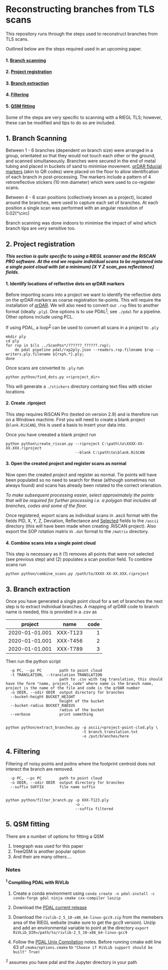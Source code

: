 <div class="cell markdown">

# Reconstructing branches from TLS scans

This repository runs through the steps used to reconstruct branches from
TLS scans.

Outlined below are the steps required used in an upcoming paper.

#### 1\. [Branch scanning](#branch-scanning)

#### 2\. [Project registration](#project-registration)

#### 3\. [Branch extraction](#branch-extraction)

#### 4\. [Filtering](#filtering)

#### 5\. [QSM fitting](#qsm-fitting)

Some of the steps are very specific to scanning with a RIEGL TLS;
however, these can be modified and tips to do so are included.

</div>

<div class="cell markdown">

<a id='branch-scanning'></a>

## 1\. Branch Scanning

Between 1 - 6 branches (dependent on branch size) were arranged in a
group, orientated so that they would not touch each other or the ground,
and scanned simultaneously. Branches were secured in the end of metal
tubing and placed in buckets of sand to minimise movement. [qrDAR
fiducial markers](https://github.com/philwilkes/qrdar) (akin to QR
codes) were placed on the floor to allow identification of each branch
in post-processing. The markers include a pattern of 4 retroreflective
stickers (10 mm diameter) which were used to co-register scans.

Between 4 - 6 scan positions (collectively known as a project), located
around the branches, were used to capture each set of branches. At each
position a single scan was performed with an angular resolution of
0.02\(^\circ\)

Branch scanning was done indoors to minimise the impact of wind which
branch tips are *very* sensitive too.

</div>

<div class="cell markdown">

<a id='project-registration'></a>

## 2\. Project registration

<b><i>This section is quite specific to using a RIEGL scanner and the
RiSCAN PRO software. At the end we require individual scans to be
registered into a single point cloud with (at a minimum) \[X Y Z
scan\_pos reflectance\] fields.</b></i>

#### 1\. Identify locations of reflective dots on qrDAR markers

Before importing scans into a project we want to identify the reflective
dots on the qrDAR markers as coarse registration tie-points. This will
require the installation of
[qrDAR](https://github.com/philwilkes/qrdar). We will also need to
convert our `.rxp` files to another format (ideally `.ply`). One options
is to use PDAL<sup>[1](#notes)</sup>, see `./pdal` for a pipeline. Other
options include using PCL.

If using PDAL, a loop<sup>[2](#notes)</sup> can be used to convert all
scans in a project to `.ply`

    mkdir ply
    cd ply
    for rxp in $(ls ../ScanPos*/??????_??????.rxp); 
        do pdal pipeline pdal/rxp2ply.json --readers.rxp.filename $rxp --writers.ply.filename ${rxp%.*}.ply; 
    done

Once scans are converted to `.ply` run

    python python/find_dots.py <riproject_dir>

This will generate a `./stickers` directory containg text files with
sticker locations

#### 2\. Create .riproject

This step requires RiSCAN Pro (tested on version 2.9) and is therefore
run on a Windows machine. First you will need to create a blank project
(`blank.RiSCAN`), this is used a basis to insert your data into.

Once you have creeated a blank project run

    python python\create_riscan.py --riproject C:\path\to\XXXX-XX-XX.XXX.riproject 
                                   --blank C:\path\to\blank.RiSCAN

#### 3\. Open the created project and register scans as normal

Now open the created project and register as normal. Tie points will
have been populated so no need to search for these (although sometimes
not always found) and scans has already been rotated to the correct
orienation.

<i>To make subsequent processing easier, select approximately the points
that will be required for further processing i.e. a polygon that
includes all branches, codes and some of the floor.</i>

Once registered, export scans as individual scans in .ascii format with
the fields PID, X, Y, Z, Deviation, Reflectance and <u>Selected</u>
fields to the `/ascii` directory (this will have been made when creating
.RiSCAN project). Also export the SOP rotation matrix in `.dat` format
to the `/matrix` directory.

#### 4\. Combine scans into a single point cloud

This step is necessary as it (1) removes all points that were not
selected (see previous step) and (2) populates a scan position field. To
combine scans run

    python python/combine_scans.py /path/to/XXXX-XX-XX.XXX.riproject

</div>

<div class="cell markdown">

<a id='branch-extraction'></a>

## 3\. Branch extraction

Once you have generated a single point cloud for a set of branches the
next step is to extract individual branches. A mapping of qrDAR code to
branch name is needed, this is provided in a .csv as

| project        |   name   | code |
| -------------- | :------: | ---: |
| 2020-01-01.001 | XXX-T123 |    1 |
| 2020-01-01.001 | XXX-T456 |    2 |
| 2020-01-01.001 | XXX-T789 |    3 |

Then run the python script

``` 
  -p PC, --pc PC        path to point cloud
  -t TRANSLATION, --translation TRANSLATION
                        path to .csv with tag translation, this should have the form "name, project, code" where name is the branch name, project is the name of the file and code is the qrDAR number
  -o ODIR, --odir ODIR  output directory for branches
  --bucket-height BUCKET_HEIGHT
                        height of the bucket
  --bucket-radius BUCKET_RADIUS
                        radius of the bucket
  --verbose             print something


python python/extract_branches.py -p ascii/<project-point-clod.ply \
                                  -t branch_translation.txt 
                                  -o /put/branches/here 
```

</div>

<div class="cell markdown">

<a id='filtering'></a>

## 4\. Filtering

Filtering of noisy points and poitns where the footprint centroid does
not interect the branch are removed.

``` 
  -p PC, --pc PC        path to point cloud
  -o ODIR, --odir ODIR  output directory for branches
  --suffix SUFFIX       file name suffix
  
  
python python/filter_branch.py -p XXX-T123.ply 
                               -o .
                               --suffix filtered
```

</div>

<div class="cell markdown">

<a id='qsm-fitting'></a>

## 5\. QSM fitting

There are a number of options for fitting a QSM

1.  treegraph was used for this paper
2.  TreeQSM is another popular option
3.  And their are many others....

</div>

<div class="cell markdown">

### Notes

<a id='notes'></a>

#### <sup>1</sup> Compliling PDAL with RiVLib

1.  Create a conda environment using `conda create -n pdal-install -c
    conda-forge gdal ninja cmake cxx-compiler laszip`
    
2.  Download the [PDAL current release](https://pdal.io/download.html#current-release-s) 

3.  Download the `rivlib-2_5_10-x86_64-linux-gcc9.zip` from the memebers
    area of the RIEGL website (make sure to get the gcc9 version). Unzip
    and add an environmental variable to point at the directory `export
    RiVLib_DIR=/path/to/rivlib-2_5_10-x86_64-linux-gcc9`

4.  Follow the [PDAL Unix
    Compilation](https://pdal.io/development/compilation/unix.html)
    notes. Before running cmake edit line 63 of `cmake/options.cmake` to
    `"Choose if RiVLib support should be built" True)`

<sup>2</sup> assumes you have pdal and the Jupyter directory in your
path

</div>
